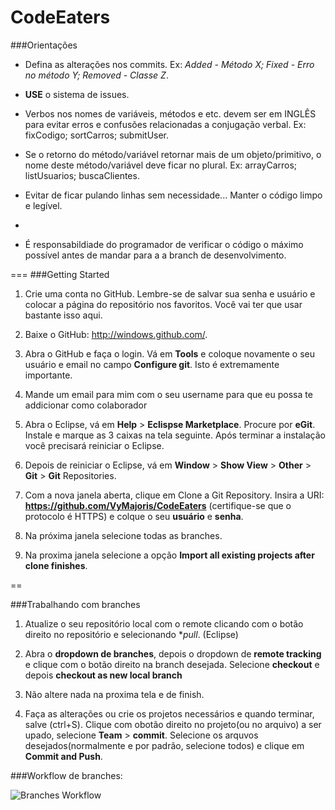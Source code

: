 CodeEaters
==========
###Orientações
* Defina as alterações nos commits. Ex: *Added - Método X; Fixed - Erro no método Y; Removed - Classe Z*.

* **USE** o sistema de issues.


* Verbos nos nomes de variáveis, métodos e etc. devem ser em INGLÊS para evitar erros e confusões relacionadas a conjugação verbal. Ex: fixCodigo; sortCarros; submitUser.

* Se o retorno do método/variável retornar mais de um objeto/primitivo, o nome deste método/variável deve ficar no plural. Ex: arrayCarros; listUsuarios; buscaClientes.

* Evitar de ficar pulando linhas sem necessidade... Manter o código limpo e legível.
*
* É responsabildiade do programador de verificar o código o máximo possível antes de mandar para a a branch de desenvolvimento.


===
###Getting Started


1. Crie uma conta no GitHub. Lembre-se de salvar sua senha e usuário e colocar a página do repositório nos favoritos. Você vai ter que usar bastante isso aqui.

2. Baixe o GitHub: http://windows.github.com/.

3. Abra o GitHub e faça o login. Vá em **Tools** e coloque novamente o seu usuário e email no campo **Configure git**. Isto é extremamente importante.

4. Mande um email para mim com o seu username para que eu possa te addicionar como colaborador

5. Abra o Eclipse, vá em **Help** > **Eclispse Marketplace**. Procure por **eGit**. Instale e marque as 3 caixas na tela seguinte. Após terminar a instalação você precisará reiniciar o Eclipse.

6. Depois de reiniciar o Eclipse, vá em **Window** > **Show View** > **Other** > **Git** > **Git** Repositories. 

7. Com a nova janela aberta, clique em Clone a Git Repository. Insira a URI: **https://github.com/VyMajoris/CodeEaters** (certifique-se que o protocolo é HTTPS) e colque o seu **usuário** e **senha**.

8. Na próxima janela selecione todas as branches.

9. Na proxima janela selecione a opção **Import all existing projects after clone finishes**.

==

###Trabalhando com branches

1. Atualize o seu repositório local com o remote clicando com o botão direito no repositório e selecionando **pull*. (Eclipse)

2. Abra o **dropdown de branches**, depois o dropdown de **remote tracking** e clique com o botão direito na branch desejada. Selecione **checkout** e depois **checkout as new local branch**

3. Não altere nada na proxima tela e de finish.

4. Faça as alterações ou crie os projetos necessários e quando terminar, salve (ctrl+S). Clique com obotão direito no projeto(ou no arquivo) a ser upado, selecione **Team** > **commit**. Selecione os arquvos desejados(normalmente e por padrão, selecione todos) e clique em **Commit and Push**.




###Workflow de branches:

![Branches Workflow](http://i.imgur.com/xoBPYIy.jpg "Branches Workflow")
